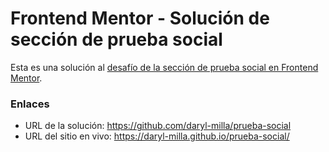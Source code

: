 # Frontend Mentor - Solución de sección de prueba social

Esta es una solución al [desafío de la sección de prueba social en Frontend Mentor](https://www.frontendmentor.io/challenges/social-proof-section-6e0qTv_bA).

### Enlaces

- URL de la solución: https://github.com/daryl-milla/prueba-social
- URL del sitio en vivo: https://daryl-milla.github.io/prueba-social/
